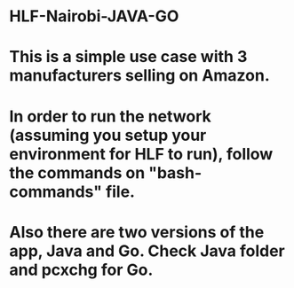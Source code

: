 # HLF-Nairobi-JAVA-GO

# This is a simple use case with 3 manufacturers selling on Amazon. 

# In order to run the network (assuming you setup your environment for HLF to run), follow the commands on "bash-commands" file. 

# Also there are two versions of the app, Java and Go. Check Java folder and pcxchg for Go. 
